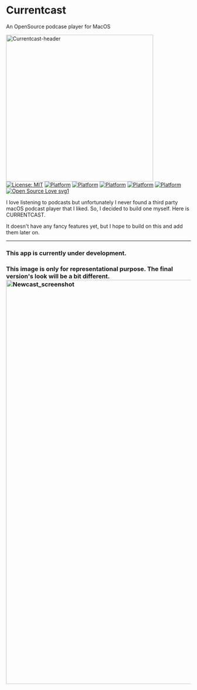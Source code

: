 # Currentcast
 An OpenSource podcase player for MacOS

<img width="401" height="400" align="left" alt="Currentcast-header" src="https://i.pinimg.com/736x/be/3e/ac/be3eacb99ac72badea3159ab3740bb98.jpg">

[![License: MIT](https://img.shields.io/badge/License-MIT-yellow.svg)](https://opensource.org/licenses/MIT) 
[![Platform](http://img.shields.io/badge/platform-macOS-brown.svg?style=flat)](https://developer.apple.com/resources/)
[![Platform](http://img.shields.io/badge/platform-iOS-beige.svg?style=flat)](https://developer.apple.com/resources/)
[![Platform](http://img.shields.io/badge/platform-watchOS-neongreen.svg?style=flat)](https://developer.apple.com/resources/)
[![Platform](http://img.shields.io/badge/platform-iPadOS-cyan.svg?style=flat)](https://developer.apple.com/resources/)
[![Platform](https://img.shields.io/badge/swift-5.7.2-orange.svg?style=flat)](https://developer.apple.com/swift/)
[![Open Source Love svg1](https://badges.frapsoft.com/os/v1/open-source.svg?v=103)](https://github.com/Nirj2004/Currentcast/)

I love listening to podcasts but unfortunately I never found a third party macOS podcast player that I liked. So, I decided to build one myself. Here is CURRENTCAST. 

It doesn't have any fancy features yet, but I hope to build on this and add them later on.

----

### This app is currently under development.




### This image is only for representational purpose. The final version's look will be a bit different. <img width="1101" alt="Newcast_screenshot" src="https://user-images.githubusercontent.com/45484873/63222183-ddb9fc80-c1ac-11e9-9d77-17d59688515b.png">
